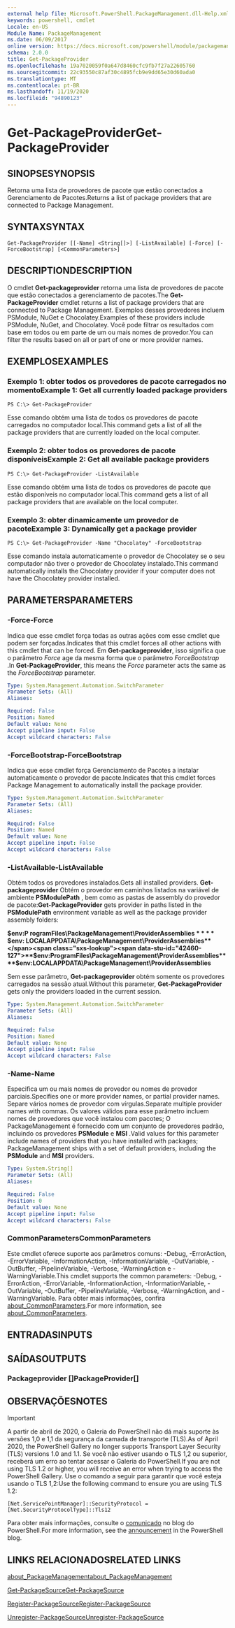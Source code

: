 ```yaml
---
external help file: Microsoft.PowerShell.PackageManagement.dll-Help.xml
keywords: powershell, cmdlet
Locale: en-US
Module Name: PackageManagement
ms.date: 06/09/2017
online version: https://docs.microsoft.com/powershell/module/packagemanagement/get-packageprovider?view=powershell-7.1&WT.mc_id=ps-gethelp
schema: 2.0.0
title: Get-PackageProvider
ms.openlocfilehash: 19a7020059f0a647d8460cfc9fb7f27a22605760
ms.sourcegitcommit: 22c93550c87af30c4895fcb9e9dd65e30d60ada0
ms.translationtype: MT
ms.contentlocale: pt-BR
ms.lasthandoff: 11/19/2020
ms.locfileid: "94890123"
---
```

# <span data-ttu-id="42460-103">Get-PackageProvider</span><span class="sxs-lookup"><span data-stu-id="42460-103">Get-PackageProvider</span></span>

## <span data-ttu-id="42460-104">SINOPSE</span><span class="sxs-lookup"><span data-stu-id="42460-104">SYNOPSIS</span></span>
<span data-ttu-id="42460-105">Retorna uma lista de provedores de pacote que estão conectados a Gerenciamento de Pacotes.</span><span class="sxs-lookup"><span data-stu-id="42460-105">Returns a list of package providers that are connected to Package Management.</span></span>

## <span data-ttu-id="42460-106">SYNTAX</span><span class="sxs-lookup"><span data-stu-id="42460-106">SYNTAX</span></span>

```
Get-PackageProvider [[-Name] <String[]>] [-ListAvailable] [-Force] [-ForceBootstrap] [<CommonParameters>]
```

## <span data-ttu-id="42460-107">DESCRIPTION</span><span class="sxs-lookup"><span data-stu-id="42460-107">DESCRIPTION</span></span>

<span data-ttu-id="42460-108">O cmdlet **Get-packageprovider** retorna uma lista de provedores de pacote que estão conectados a gerenciamento de pacotes.</span><span class="sxs-lookup"><span data-stu-id="42460-108">The **Get-PackageProvider** cmdlet returns a list of package providers that are connected to Package Management.</span></span>
<span data-ttu-id="42460-109">Exemplos desses provedores incluem PSModule, NuGet e Chocolatey.</span><span class="sxs-lookup"><span data-stu-id="42460-109">Examples of these providers include PSModule, NuGet, and Chocolatey.</span></span>
<span data-ttu-id="42460-110">Você pode filtrar os resultados com base em todos ou em parte de um ou mais nomes de provedor.</span><span class="sxs-lookup"><span data-stu-id="42460-110">You can filter the results based on all or part of one or more provider names.</span></span>

## <span data-ttu-id="42460-111">EXEMPLOS</span><span class="sxs-lookup"><span data-stu-id="42460-111">EXAMPLES</span></span>

### <span data-ttu-id="42460-112">Exemplo 1: obter todos os provedores de pacote carregados no momento</span><span class="sxs-lookup"><span data-stu-id="42460-112">Example 1: Get all currently loaded package providers</span></span>

```
PS C:\> Get-PackageProvider
```

<span data-ttu-id="42460-113">Esse comando obtém uma lista de todos os provedores de pacote carregados no computador local.</span><span class="sxs-lookup"><span data-stu-id="42460-113">This command gets a list of all the package providers that are currently loaded on the local computer.</span></span>

### <span data-ttu-id="42460-114">Exemplo 2: obter todos os provedores de pacote disponíveis</span><span class="sxs-lookup"><span data-stu-id="42460-114">Example 2: Get all available package providers</span></span>

```
PS C:\> Get-PackageProvider -ListAvailable
```

<span data-ttu-id="42460-115">Esse comando obtém uma lista de todos os provedores de pacote que estão disponíveis no computador local.</span><span class="sxs-lookup"><span data-stu-id="42460-115">This command gets a list of all package providers that are available on the local computer.</span></span>

### <span data-ttu-id="42460-116">Exemplo 3: obter dinamicamente um provedor de pacote</span><span class="sxs-lookup"><span data-stu-id="42460-116">Example 3: Dynamically get a package provider</span></span>

```
PS C:\> Get-PackageProvider -Name "Chocolatey" -ForceBootstrap
```

<span data-ttu-id="42460-117">Esse comando instala automaticamente o provedor de Chocolatey se o seu computador não tiver o provedor de Chocolatey instalado.</span><span class="sxs-lookup"><span data-stu-id="42460-117">This command automatically installs the Chocolatey provider if your computer does not have the Chocolatey provider installed.</span></span>

## <span data-ttu-id="42460-118">PARAMETERS</span><span class="sxs-lookup"><span data-stu-id="42460-118">PARAMETERS</span></span>

### <span data-ttu-id="42460-119">-Force</span><span class="sxs-lookup"><span data-stu-id="42460-119">-Force</span></span>

<span data-ttu-id="42460-120">Indica que esse cmdlet força todas as outras ações com esse cmdlet que podem ser forçadas.</span><span class="sxs-lookup"><span data-stu-id="42460-120">Indicates that this cmdlet forces all other actions with this cmdlet that can be forced.</span></span>
<span data-ttu-id="42460-121">Em **Get-packageprovider**, isso significa que o parâmetro *Force* age da mesma forma que o parâmetro *ForceBootstrap* .</span><span class="sxs-lookup"><span data-stu-id="42460-121">In **Get-PackageProvider**, this means the *Force* parameter acts the same as the *ForceBootstrap* parameter.</span></span>

```yaml
Type: System.Management.Automation.SwitchParameter
Parameter Sets: (All)
Aliases:

Required: False
Position: Named
Default value: None
Accept pipeline input: False
Accept wildcard characters: False
```

### <span data-ttu-id="42460-122">-ForceBootstrap</span><span class="sxs-lookup"><span data-stu-id="42460-122">-ForceBootstrap</span></span>

<span data-ttu-id="42460-123">Indica que esse cmdlet força Gerenciamento de Pacotes a instalar automaticamente o provedor de pacote.</span><span class="sxs-lookup"><span data-stu-id="42460-123">Indicates that this cmdlet forces Package Management to automatically install the package provider.</span></span>

```yaml
Type: System.Management.Automation.SwitchParameter
Parameter Sets: (All)
Aliases:

Required: False
Position: Named
Default value: None
Accept pipeline input: False
Accept wildcard characters: False
```

### <span data-ttu-id="42460-124">-ListAvailable</span><span class="sxs-lookup"><span data-stu-id="42460-124">-ListAvailable</span></span>

<span data-ttu-id="42460-125">Obtém todos os provedores instalados.</span><span class="sxs-lookup"><span data-stu-id="42460-125">Gets all installed providers.</span></span>
<span data-ttu-id="42460-126">**Get-packageprovider** Obtém o provedor em caminhos listados na variável de ambiente **PSModulePath** , bem como as pastas de assembly do provedor de pacote:</span><span class="sxs-lookup"><span data-stu-id="42460-126">**Get-PackageProvider** gets provider in paths listed in the **PSModulePath** environment variable as well as the package provider assembly folders:</span></span>

<span data-ttu-id="42460-127">**$env:P rogramFiles\PackageManagement\ProviderAssemblies \* \* \* \* $env: LOCALAPPDATA\PackageManagement\ProviderAssemblies**</span><span class="sxs-lookup"><span data-stu-id="42460-127">**$env:ProgramFiles\PackageManagement\ProviderAssemblies\*\*\*\*$env:LOCALAPPDATA\PackageManagement\ProviderAssemblies**</span></span>

<span data-ttu-id="42460-128">Sem esse parâmetro, **Get-packageprovider** obtém somente os provedores carregados na sessão atual.</span><span class="sxs-lookup"><span data-stu-id="42460-128">Without this parameter, **Get-PackageProvider** gets only the providers loaded in the current session.</span></span>

```yaml
Type: System.Management.Automation.SwitchParameter
Parameter Sets: (All)
Aliases:

Required: False
Position: Named
Default value: None
Accept pipeline input: False
Accept wildcard characters: False
```

### <span data-ttu-id="42460-129">-Name</span><span class="sxs-lookup"><span data-stu-id="42460-129">-Name</span></span>

<span data-ttu-id="42460-130">Especifica um ou mais nomes de provedor ou nomes de provedor parciais.</span><span class="sxs-lookup"><span data-stu-id="42460-130">Specifies one or more provider names, or partial provider names.</span></span>
<span data-ttu-id="42460-131">Separe vários nomes de provedor com vírgulas.</span><span class="sxs-lookup"><span data-stu-id="42460-131">Separate multiple provider names with commas.</span></span>
<span data-ttu-id="42460-132">Os valores válidos para esse parâmetro incluem nomes de provedores que você instalou com pacotes; O PackageManagement é fornecido com um conjunto de provedores padrão, incluindo os provedores **PSModule** e **MSI** .</span><span class="sxs-lookup"><span data-stu-id="42460-132">Valid values for this parameter include names of providers that you have installed with packages; PackageManagement ships with a set of default providers, including the **PSModule** and **MSI** providers.</span></span>

```yaml
Type: System.String[]
Parameter Sets: (All)
Aliases:

Required: False
Position: 0
Default value: None
Accept pipeline input: False
Accept wildcard characters: False
```

### <span data-ttu-id="42460-133">CommonParameters</span><span class="sxs-lookup"><span data-stu-id="42460-133">CommonParameters</span></span>

<span data-ttu-id="42460-134">Este cmdlet oferece suporte aos parâmetros comuns: -Debug, -ErrorAction, -ErrorVariable, -InformationAction, -InformationVariable, -OutVariable, -OutBuffer, -PipelineVariable, -Verbose, -WarningAction e -WarningVariable.</span><span class="sxs-lookup"><span data-stu-id="42460-134">This cmdlet supports the common parameters: -Debug, -ErrorAction, -ErrorVariable, -InformationAction, -InformationVariable, -OutVariable, -OutBuffer, -PipelineVariable, -Verbose, -WarningAction, and -WarningVariable.</span></span> <span data-ttu-id="42460-135">Para obter mais informações, confira [about_CommonParameters](https://go.microsoft.com/fwlink/?LinkID=113216).</span><span class="sxs-lookup"><span data-stu-id="42460-135">For more information, see [about_CommonParameters](https://go.microsoft.com/fwlink/?LinkID=113216).</span></span>

## <span data-ttu-id="42460-136">ENTRADAS</span><span class="sxs-lookup"><span data-stu-id="42460-136">INPUTS</span></span>

## <span data-ttu-id="42460-137">SAÍDAS</span><span class="sxs-lookup"><span data-stu-id="42460-137">OUTPUTS</span></span>

### <span data-ttu-id="42460-138">Packageprovider []</span><span class="sxs-lookup"><span data-stu-id="42460-138">PackageProvider[]</span></span>

## <span data-ttu-id="42460-139">OBSERVAÇÕES</span><span class="sxs-lookup"><span data-stu-id="42460-139">NOTES</span></span>

> [!IMPORTANT]
> <span data-ttu-id="42460-140">A partir de abril de 2020, o Galeria do PowerShell não dá mais suporte às versões 1,0 e 1,1 da segurança da camada de transporte (TLS).</span><span class="sxs-lookup"><span data-stu-id="42460-140">As of April 2020, the PowerShell Gallery no longer supports Transport Layer Security (TLS) versions 1.0 and 1.1.</span></span> <span data-ttu-id="42460-141">Se você não estiver usando o TLS 1,2 ou superior, receberá um erro ao tentar acessar o Galeria do PowerShell.</span><span class="sxs-lookup"><span data-stu-id="42460-141">If you are not using TLS 1.2 or higher, you will receive an error when trying to access the PowerShell Gallery.</span></span> <span data-ttu-id="42460-142">Use o comando a seguir para garantir que você esteja usando o TLS 1,2:</span><span class="sxs-lookup"><span data-stu-id="42460-142">Use the following command to ensure you are using TLS 1.2:</span></span>
>
> `[Net.ServicePointManager]::SecurityProtocol = [Net.SecurityProtocolType]::Tls12`
>
> <span data-ttu-id="42460-143">Para obter mais informações, consulte o [comunicado](https://devblogs.microsoft.com/powershell/powershell-gallery-tls-support/) no blog do PowerShell.</span><span class="sxs-lookup"><span data-stu-id="42460-143">For more information, see the [announcement](https://devblogs.microsoft.com/powershell/powershell-gallery-tls-support/) in the PowerShell blog.</span></span>

## <span data-ttu-id="42460-144">LINKS RELACIONADOS</span><span class="sxs-lookup"><span data-stu-id="42460-144">RELATED LINKS</span></span>

[<span data-ttu-id="42460-145">about_PackageManagement</span><span class="sxs-lookup"><span data-stu-id="42460-145">about_PackageManagement</span></span>](../Microsoft.PowerShell.Core/About/about_PackageManagement.md)

[<span data-ttu-id="42460-146">Get-PackageSource</span><span class="sxs-lookup"><span data-stu-id="42460-146">Get-PackageSource</span></span>](Get-PackageSource.md)

[<span data-ttu-id="42460-147">Register-PackageSource</span><span class="sxs-lookup"><span data-stu-id="42460-147">Register-PackageSource</span></span>](Register-PackageSource.md)

[<span data-ttu-id="42460-148">Unregister-PackageSource</span><span class="sxs-lookup"><span data-stu-id="42460-148">Unregister-PackageSource</span></span>](Unregister-PackageSource.md)

